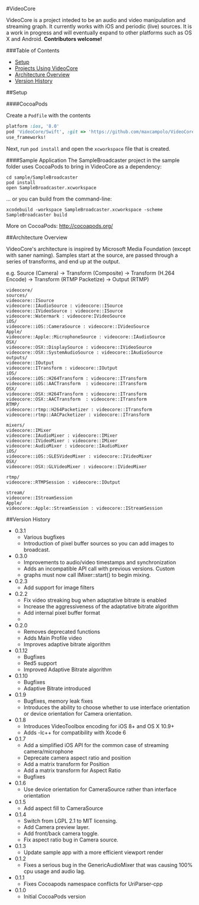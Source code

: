 

#VideoCore

VideoCore is a project inteded to be an audio and video manipulation and streaming graph.  It currently works with iOS and periodic (live) sources.  It is a work in progress and will eventually expand to other platforms such as OS X and Android.  **Contributors welcome!** 

###Table of Contents
* [Setup](#setup)
* [Projects Using VideoCore](#projects-using-videocore)
* [Architecture Overview](#architecture-overview)
* [Version History](#version-history)

##Setup

####CocoaPods

Create a `Podfile` with the contents
``` ruby
platform :ios, '8.0'
pod 'VideoCore/Swift', :git => 'https://github.com/maxcampolo/VideoCore.git'
use_frameworks!
```
Next, run `pod install` and open the `xcworkspace` file that is created.

####Sample Application
The SampleBroadcaster project in the sample folder uses CocoaPods to bring in
VideoCore as a dependency:

```
cd sample/SampleBroadcaster
pod install
open SampleBroadcaster.xcworkspace
```

... or you can build from the command-line:
```
xcodebuild -workspace SampleBroadcaster.xcworkspace -scheme SampleBroadcaster build
```
More on CocoaPods: http://cocoapods.org/

##Architecture Overview

VideoCore's architecture is inspired by Microsoft Media Foundation (except with saner naming).  Samples start at the source, are passed through a series of transforms, and end up at the output.

e.g. Source (Camera) -> Transform (Composite) -> Transform (H.264 Encode) -> Transform (RTMP Packetize) -> Output (RTMP)

```
videocore/
sources/
videocore::ISource
videocore::IAudioSource : videocore::ISource
videocore::IVideoSource : videocore::ISource
videocore::Watermark : videocore:IVideoSource
iOS/
videocore::iOS::CameraSource : videocore::IVideoSource
Apple/
videocore::Apple::MicrophoneSource : videocore::IAudioSource
OSX/
videocore::OSX::DisplaySource : videocore::IVideoSource
videocore::OSX::SystemAudioSource : videocore::IAudioSource
outputs/
videocore::IOutput
videocore::ITransform : videocore::IOutput
iOS/
videocore::iOS::H264Transform : videocore::ITransform
videocore::iOS::AACTransform  : videocore::ITransform
OSX/
videocore::OSX::H264Transform : videocore::ITransform
videocore::OSX::AACTransform  : videocore::ITransform
RTMP/
videocore::rtmp::H264Packetizer : videocore::ITransform
videocore::rtmp::AACPacketizer : videocore::ITransform

mixers/
videocore::IMixer
videocore::IAudioMixer : videocore::IMixer
videocore::IVideoMixer : videocore::IMixer
videocore::AudioMixer : videocore::IAudioMixer
iOS/
videocore::iOS::GLESVideoMixer : videocore::IVideoMixer
OSX/
videocore::OSX::GLVideoMixer : videocore::IVideoMixer

rtmp/
videocore::RTMPSession : videocore::IOutput

stream/
videocore::IStreamSession
Apple/
videocore::Apple::StreamSession : videocore::IStreamSession

```

##Version History

* 0.3.1
    * Various bugfixes
    * Introduction of pixel buffer sources so you can add images to broadcast.
* 0.3.0
    * Improvements to audio/video timestamps and synchronization
    * Adds an incompatible API call with previous versions.  Custom
    * graphs must now call IMixer::start() to begin mixing.
* 0.2.3
    * Add support for image filters
* 0.2.2
    * Fix video streaking bug when adaptative bitrate is enabled
    * Increase the aggressiveness of the adaptative bitrate algorithm
    * Add internal pixel buffer format
    * 
* 0.2.0
    * Removes deprecated functions
    * Adds Main Profile video
    * Improves adaptive bitrate algorithm
* 0.1.12 
    * Bugfixes
    * Red5 support
    * Improved Adaptive Bitrate algorithm
* 0.1.10
	* Bugfixes
	* Adaptive Bitrate introduced
* 0.1.9
	* Bugfixes, memory leak fixes
	* Introduces the ability to choose whether to use interface orientation or device orientation for Camera orientation.
* 0.1.8
    * Introduces VideoToolbox encoding for iOS 8+ and OS X 10.9+
    * Adds -lc++ for compatibility with Xcode 6
* 0.1.7 
    * Add a simplified iOS API for the common case of streaming camera/microphone
    * Deprecate camera aspect ratio and position
    * Add a matrix transform for Position
    * Add a matrix transform for Aspect Ratio
    * Bugfixes
* 0.1.6
	* Use device orientation for CameraSource rather than interface orientation
* 0.1.5 
	* Add aspect fill to CameraSource
* 0.1.4 
	* Switch from LGPL 2.1 to MIT licensing.
    * Add Camera preview layer. 
    * Add front/back camera toggle.
    * Fix aspect ratio bug in Camera source.
* 0.1.3 
	* Update sample app with a more efficient viewport render
* 0.1.2 
	* Fixes a serious bug in the GenericAudioMixer that was causing 100% cpu usage and audio lag.
* 0.1.1 
 	* Fixes Cocoapods namespace conflicts for UriParser-cpp
* 0.1.0 
	* Initial CocoaPods version

